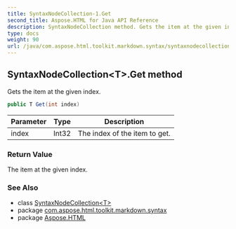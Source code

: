 ```yaml
---
title: SyntaxNodeCollection-1.Get
second_title: Aspose.HTML for Java API Reference
description: SyntaxNodeCollection method. Gets the item at the given index
type: docs
weight: 90
url: /java/com.aspose.html.toolkit.markdown.syntax/syntaxnodecollection-1/get/
---
```

## SyntaxNodeCollection&lt;T&gt;.Get method

Gets the item at the given index.

```java
public T Get(int index)
```

| Parameter | Type | Description |
| --- | --- | --- |
| index | Int32 | The index of the item to get. |

### Return Value

The item at the given index.

### See Also

* class [SyntaxNodeCollection&lt;T&gt;](../)
* package [com.aspose.html.toolkit.markdown.syntax](../../../com.aspose.html.toolkit.markdown.syntax/)
* package [Aspose.HTML](../../../)
